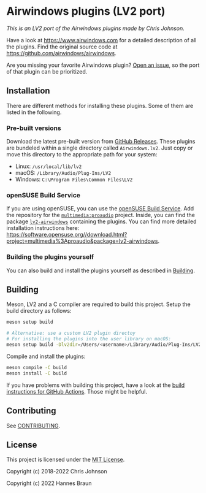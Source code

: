 # Airwindows plugins (LV2 port)

*This is an LV2 port of the Airwindows plugins made by Chris Johnson.*

Have a look at https://www.airwindows.com for a detailed description of all the plugins. Find the original source code at https://github.com/airwindows/airwindows.

Are you missing your favorite Airwindows plugin? [Open an issue](https://github.com/hannesbraun/airwindows-lv2/issues/new), so the port of that plugin can be prioritized.

## Installation

There are different methods for installing these plugins. Some of them are listed in the following.

### Pre-built versions

Download the latest pre-built version from [GitHub Releases](https://github.com/hannesbraun/airwindows-lv2/releases).
These plugins are bundeled within a single directory called `Airwindows.lv2`. Just copy or move this directory to the appropriate path for your system:

- Linux: `/usr/local/lib/lv2`
- macOS: `/Library/Audio/Plug-Ins/LV2`
- Windows: `C:\Program Files\Common Files\LV2`

### openSUSE Build Service

If you are using openSUSE, you can use the [openSUSE Build Service](https://build.opensuse.org).
Add the repository for the [`multimedia:proaudio`](https://build.opensuse.org/project/show/multimedia:proaudio) project.
Inside, you can find the package [`lv2-airwindows`](https://build.opensuse.org/package/show/multimedia:proaudio/lv2-airwindows) containing the plugins.
You can find more detailed installation instructions here: https://software.opensuse.org//download.html?project=multimedia%3Aproaudio&package=lv2-airwindows.

### Building the plugins yourself

You can also build and install the plugins yourself as described in [Building](#building).

## Building

Meson, LV2 and a C compiler are required to build this project. Setup the build directory as follows:

```bash
meson setup build

# Alternative: use a custom LV2 plugin directoy
# For installing the plugins into the user library on macOS:
meson setup build -Dlv2dir=/Users/<username>/Library/Audio/Plug-Ins/LV2
```

Compile and install the plugins:
```bash
meson compile -C build
meson install -C build
```

If you have problems with building this project, have a look at the [build instructions for GitHub Actions](.github/workflows/build.yml). Those might be helpful.

## Contributing

See [CONTRIBUTING](CONTRIBUTING.md).

## License

This project is licensed under the [MIT License](LICENSE).

Copyright (c) 2018-2022 Chris Johnson

Copyright (c) 2022 Hannes Braun
